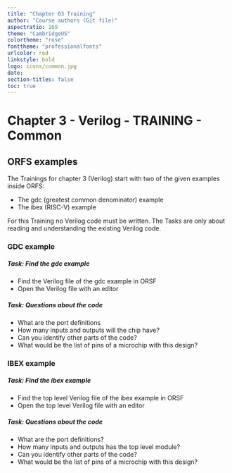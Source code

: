 ```yaml
---
title: "Chapter 03 Training"
author: "Course authors (Git file)"
aspectratio: 169
theme: "CambridgeUS"
colortheme: "rose"
fonttheme: "professionalfonts"
urlcolor: red
linkstyle: bold
logo: icons/common.jpg
date:
section-titles: false
toc: true
---
```


# Chapter 3 - Verilog - TRAINING - Common

## ORFS examples

The Trainings for chapter 3 (Verilog) start with two of the given examples inside ORFS:

- The gdc (greatest common denominator) example
- The ibex (RISC-V) example

For this Training no Verilog code must be written. The Tasks are only about reading and understanding the existing Verilog code.

### GDC example

##### Task: Find the gdc example

- Find the Verilog file of the gdc example in ORSF
- Open the Verilog file with an editor

##### Task: Questions about the code

- What are the port definitions
- How many inputs and outputs will the chip have?
- Can you identify other parts of the code?
- What would be the list of pins of a microchip with this design?

### IBEX example

##### Task: Find the ibex example

- Find the top level Verilog file of the ibex example in ORSF
- Open the top level Verilog file with an editor

##### Task: Questions about the code

- What are the port definitions?
- How many inputs and outputs has the top level module?
- Can you identify other parts of the code?
- What would be the list of pins of a microchip with this design?

